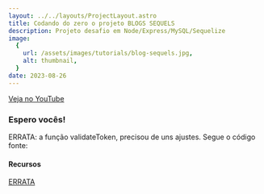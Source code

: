 ```yaml
---
layout: ../../layouts/ProjectLayout.astro
title: Codando do zero o projeto BLOGS SEQUELS
description: Projeto desafio em Node/Express/MySQL/Sequelize
image:
  {
    url: /assets/images/tutorials/blog-sequels.jpg,
    alt: thumbnail,
  }
date: 2023-08-26
---
```


[Veja no YouTube](https://youtube.com/live/cAw22gopmXg)

### Espero vocês!

ERRATA: a função validateToken, precisou de uns ajustes. Segue o código fonte:


#### Recursos

[ERRATA](https://1drv.ms/i/s!Amwr1JQdALuIlOAVzI220kzT7Vz5Og?e=2Mttdz)
